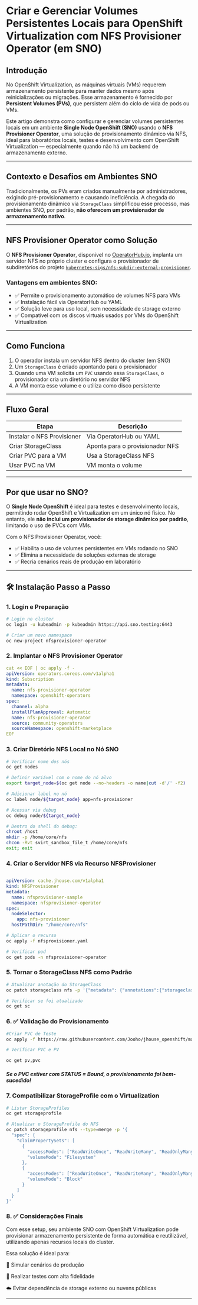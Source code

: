 # Criar e Gerenciar Volumes Persistentes Locais para OpenShift Virtualization com NFS Provisioner Operator (em SNO)

## Introdução

No OpenShift Virtualization, as máquinas virtuais (VMs) requerem armazenamento persistente para manter dados mesmo após reinicializações ou migrações. Esse armazenamento é fornecido por **Persistent Volumes (PVs)**, que persistem além do ciclo de vida de pods ou VMs.

Este artigo demonstra como configurar e gerenciar volumes persistentes locais em um ambiente **Single Node OpenShift (SNO)** usando o **NFS Provisioner Operator**, uma solução de provisionamento dinâmico via NFS, ideal para laboratórios locais, testes e desenvolvimento com OpenShift Virtualization — especialmente quando não há um backend de armazenamento externo.

---

## Contexto e Desafios em Ambientes SNO

Tradicionalmente, os PVs eram criados manualmente por administradores, exigindo pré-provisionamento e causando ineficiência. A chegada do provisionamento dinâmico via `StorageClass` simplificou esse processo, mas ambientes SNO, por padrão, **não oferecem um provisionador de armazenamento nativo**.

---

## NFS Provisioner Operator como Solução

O **NFS Provisioner Operator**, disponível no [OperatorHub.io](https://operatorhub.io), implanta um servidor NFS no próprio cluster e configura o provisionador de subdiretórios do projeto [`kubernetes-sigs/nfs-subdir-external-provisioner`](https://github.com/kubernetes-sigs/nfs-subdir-external-provisioner).

### Vantagens em ambientes SNO:

- ✅ Permite o provisionamento automático de volumes NFS para VMs  
- ✅ Instalação fácil via OperatorHub ou YAML  
- ✅ Solução leve para uso local, sem necessidade de storage externo  
- ✅ Compatível com os discos virtuais usados por VMs do OpenShift Virtualization

---

## Como Funciona

1. O operador instala um servidor NFS dentro do cluster (em SNO)  
2. Um `StorageClass` é criado apontando para o provisionador  
3. Quando uma VM solicita um `PVC` usando essa `StorageClass`, o provisionador cria um diretório no servidor NFS  
4. A VM monta esse volume e o utiliza como disco persistente  

---

## Fluxo Geral

| Etapa                   | Descrição                        |
|-------------------------|--------------------------------|
| Instalar o NFS Provisioner | Via OperatorHub ou YAML       |
| Criar StorageClass       | Aponta para o provisionador NFS |
| Criar PVC para a VM      | Usa a StorageClass NFS          |
| Usar PVC na VM           | VM monta o volume               |

---

## Por que usar no SNO?

O **Single Node OpenShift** é ideal para testes e desenvolvimento locais, permitindo rodar OpenShift e Virtualization em um único nó físico. No entanto, ele **não inclui um provisionador de storage dinâmico por padrão**, limitando o uso de PVCs com VMs.

Com o NFS Provisioner Operator, você:

- ✅ Habilita o uso de volumes persistentes em VMs rodando no SNO  
- ✅ Elimina a necessidade de soluções externas de storage  
- ✅ Recria cenários reais de produção em laboratório  

---

## 🛠️ Instalação Passo a Passo

### 1. Login e Preparação

```bash
# Login no cluster
oc login -u kubeadmin -p kubeadmin https://api.sno.testing:6443 

# Criar um novo namespace
oc new-project nfsprovisioner-operator
```

### 2. Implantar o NFS Provisioner Operator

``` yaml
cat << EOF | oc apply -f -  
apiVersion: operators.coreos.com/v1alpha1
kind: Subscription
metadata:
  name: nfs-provisioner-operator
  namespace: openshift-operators
spec:
  channel: alpha
  installPlanApproval: Automatic
  name: nfs-provisioner-operator
  source: community-operators
  sourceNamespace: openshift-marketplace
EOF
```

### 3. Criar Diretório NFS Local no Nó SNO

```bash
# Verificar nome dos nós
oc get nodes
```
```bash
# Definir variável com o nome do nó alvo
export target_node=$(oc get node --no-headers -o name|cut -d'/' -f2)
```
```bash
# Adicionar label no nó
oc label node/${target_node} app=nfs-provisioner
```

```bash
# Acessar via debug
oc debug node/${target_node}
```

```bash
# Dentro do shell do debug:
chroot /host
mkdir -p /home/core/nfs
chcon -Rvt svirt_sandbox_file_t /home/core/nfs
exit; exit
```


### 4. Criar o Servidor NFS via Recurso NFSProvisioner

```yaml

apiVersion: cache.jhouse.com/v1alpha1
kind: NFSProvisioner
metadata:
  name: nfsprovisioner-sample
  namespace: nfsprovisioner-operator
spec:
  nodeSelector: 
    app: nfs-provisioner
  hostPathDir: "/home/core/nfs"
```

```bash
# Aplicar o recurso
oc apply -f nfsprovisioner.yaml
```

```bash
# Verificar pod
oc get pods -n nfsprovisioner-operator
```

### 5. Tornar o StorageClass NFS como Padrão


```bash
# Atualizar anotação do StorageClass
oc patch storageclass nfs -p '{"metadata": {"annotations":{"storageclass.kubernetes.io/is-default-class":"true"}}}'
```

```bash 
# Verificar se foi atualizado
oc get sc
```

### 6. ✅ Validação do Provisionamento


```bash
#Criar PVC de Teste
oc apply -f https://raw.githubusercontent.com/Jooho/jhouse_openshift/master/test_cases/operator/test/test-pvc.yaml
```

```bash 
# Verificar PVC e PV

oc get pv,pvc
```
##### Se o PVC estiver com STATUS = Bound, o provisionamento foi bem-sucedido!

### 7. Compatibilizar StorageProfile com o Virtualization

```bash
# Listar StorageProfiles
oc get storageprofile
```

```bash
# Atualizar o StorageProfile do NFS
oc patch storageprofile nfs --type=merge -p '{
  "spec": {
    "claimPropertySets": [
      {
        "accessModes": ["ReadWriteOnce", "ReadWriteMany", "ReadOnlyMany"],
        "volumeMode": "Filesystem"
      },
      {
        "accessModes": ["ReadWriteOnce", "ReadWriteMany", "ReadOnlyMany"],
        "volumeMode": "Block"
      }
    ]
  }
}'
```

### 8. ✅ Considerações Finais
Com esse setup, seu ambiente SNO com OpenShift Virtualization pode provisionar armazenamento persistente de forma automática e reutilizável, utilizando apenas recursos locais do cluster.

Essa solução é ideal para:

🔁 Simular cenários de produção

🧪 Realizar testes com alta fidelidade

☁️ Evitar dependência de storage externo ou nuvens públicas

---







